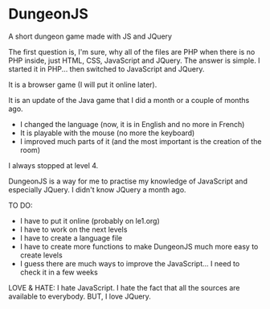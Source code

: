 # DungeonJS
A short dungeon game made with JS and JQuery

The first question is, I'm sure, why all of the files are PHP when there is no PHP inside, just HTML, CSS, JavaScript and JQuery. The answer is simple. I started it in PHP... then switched to JavaScript and JQuery.

It is a browser game (I will put it online later).

It is an update of the Java game that I did a month or a couple of months ago.
- I changed the language (now, it is in English and no more in French)
- It is playable with the mouse (no more the keyboard)
- I improved much parts of it (and the most important is the creation of the room)

I always stopped at level 4.

DungeonJS is a way for me to practise my knowledge of JavaScript and especially JQuery.
I didn't know JQuery a month ago.

TO DO:
- I have to put it online (probably on le1.org)
- I have to work on the next levels
- I have to create a language file
- I have to create more functions to make DungeonJS much more easy to create levels
- I guess there are much ways to improve the JavaScript... I need to check it in a few weeks

LOVE & HATE:
I hate JavaScript. I hate the fact that all the sources are available to everybody.
BUT, I love JQuery.
